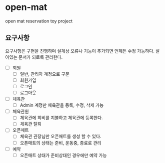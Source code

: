 # open-mat

open mat reservation toy project

## 요구사항

요구사항은 구현을 진행하며 설계상 오류나 기능이 추가되면 언제든 수정 가능하다. 살아있는 문서가 되로록 관리한다.

- [ ] 회원
  - [ ] 일반, 관리자 계정으로 구분
  - [ ] 회원가입
  - [ ] 로그인
  - [ ] 로그아웃
- [ ] 체육관
  - [ ] Admin 계정만 체육관을 등록, 수정, 삭제 가능
- [ ] 체육관원
  - [ ] 체육관에 회비를 지불하고 체육관에 등록한다.
  - [ ] 체육관 탈퇴
- [ ] 오픈매트
  - [ ] 체육관 관장님만 오픈매트를 생성 할 수 있다.
  - [ ] 오픈매트의 상태는 준비, 운동중, 종료로 관리
- [ ] 예약
  - [ ] 오픈매트 상태가 준비상태인 경우에만 예약 가능
